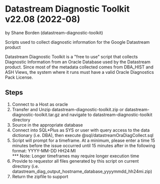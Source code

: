 # Datastream Diagnostic Toolkit v22.08 (2022-08) 
by Shane Borden (datastream-diagnostic-toolkit)

Scripts used to collect diagnostic information for the Google Datastream product

Datastream Diagnostic Toolkit is a "free to use" script that collects Diagnostic Information
from an Oracle Database used by the Datastream product. Since most of the metadata collected
comes from DBA_HIST and ASH Views, the system where it runs must have a valid Oracle Diagnostics Pack License.

## Steps

1. Connect to a Host as oracle
2. Transfer and Unzip datastream-diagnostic-toolkit.zip or datastream-diagnostic-toolkit.tar.gz and navigate to datastream-diagnostic-toolkit directory
3. Source in the appropriate database
4. Connect into SQL*Plus as SYS or user with query access to the data dictionary (i.e. DBA),
   then execute @sql/datastreamOraDiagCollect.sql
5. Script will prompt for a timeframe.  At a minimum, please enter a time 15 minutes before the issue occurred
   until 15 minutes after in the following format:  YYYY-MM-DD HH24:MI  
      *** Note: Longer timeframes may require longer execution time
6. Provide to requestor all files generated by this script on current directory
   (i.e. datastream_diag_output_hostname_database_yyyymmdd_hh24mi.zip)
7.  Return the zipfile to support
